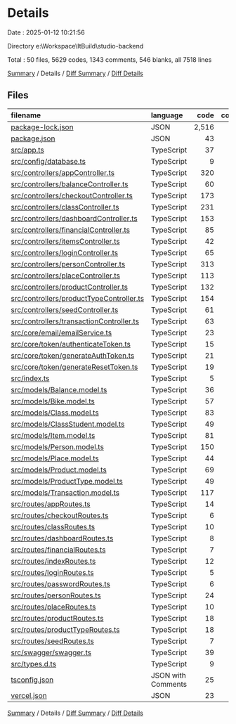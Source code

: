 # Details

Date : 2025-01-12 10:21:56

Directory e:\\Workspace\\ItBuild\\studio-backend

Total : 50 files,  5629 codes, 1343 comments, 546 blanks, all 7518 lines

[Summary](results.md) / Details / [Diff Summary](diff.md) / [Diff Details](diff-details.md)

## Files
| filename | language | code | comment | blank | total |
| :--- | :--- | ---: | ---: | ---: | ---: |
| [package-lock.json](/package-lock.json) | JSON | 2,516 | 0 | 1 | 2,517 |
| [package.json](/package.json) | JSON | 43 | 0 | 1 | 44 |
| [src/app.ts](/src/app.ts) | TypeScript | 37 | 7 | 9 | 53 |
| [src/config/database.ts](/src/config/database.ts) | TypeScript | 9 | 0 | 3 | 12 |
| [src/controllers/appController.ts](/src/controllers/appController.ts) | TypeScript | 320 | 29 | 74 | 423 |
| [src/controllers/balanceController.ts](/src/controllers/balanceController.ts) | TypeScript | 60 | 2 | 7 | 69 |
| [src/controllers/checkoutController.ts](/src/controllers/checkoutController.ts) | TypeScript | 173 | 8 | 20 | 201 |
| [src/controllers/classController.ts](/src/controllers/classController.ts) | TypeScript | 231 | 30 | 37 | 298 |
| [src/controllers/dashboardController.ts](/src/controllers/dashboardController.ts) | TypeScript | 153 | 15 | 24 | 192 |
| [src/controllers/financialController.ts](/src/controllers/financialController.ts) | TypeScript | 85 | 8 | 16 | 109 |
| [src/controllers/itemsController.ts](/src/controllers/itemsController.ts) | TypeScript | 42 | 4 | 5 | 51 |
| [src/controllers/loginController.ts](/src/controllers/loginController.ts) | TypeScript | 65 | 6 | 24 | 95 |
| [src/controllers/personController.ts](/src/controllers/personController.ts) | TypeScript | 313 | 23 | 40 | 376 |
| [src/controllers/placeController.ts](/src/controllers/placeController.ts) | TypeScript | 113 | 8 | 11 | 132 |
| [src/controllers/productController.ts](/src/controllers/productController.ts) | TypeScript | 132 | 15 | 27 | 174 |
| [src/controllers/productTypeController.ts](/src/controllers/productTypeController.ts) | TypeScript | 154 | 14 | 19 | 187 |
| [src/controllers/seedController.ts](/src/controllers/seedController.ts) | TypeScript | 61 | 3 | 6 | 70 |
| [src/controllers/transactionController.ts](/src/controllers/transactionController.ts) | TypeScript | 63 | 8 | 9 | 80 |
| [src/core/email/emailService.ts](/src/core/email/emailService.ts) | TypeScript | 23 | 4 | 4 | 31 |
| [src/core/token/authenticateToken.ts](/src/core/token/authenticateToken.ts) | TypeScript | 15 | 6 | 8 | 29 |
| [src/core/token/generateAuthToken.ts](/src/core/token/generateAuthToken.ts) | TypeScript | 21 | 0 | 4 | 25 |
| [src/core/token/generateResetToken.ts](/src/core/token/generateResetToken.ts) | TypeScript | 19 | 0 | 4 | 23 |
| [src/index.ts](/src/index.ts) | TypeScript | 5 | 0 | 3 | 8 |
| [src/models/Balance.model.ts](/src/models/Balance.model.ts) | TypeScript | 36 | 6 | 8 | 50 |
| [src/models/Bike.model.ts](/src/models/Bike.model.ts) | TypeScript | 57 | 7 | 7 | 71 |
| [src/models/Class.model.ts](/src/models/Class.model.ts) | TypeScript | 83 | 7 | 9 | 99 |
| [src/models/ClassStudent.model.ts](/src/models/ClassStudent.model.ts) | TypeScript | 49 | 3 | 6 | 58 |
| [src/models/Item.model.ts](/src/models/Item.model.ts) | TypeScript | 81 | 5 | 7 | 93 |
| [src/models/Person.model.ts](/src/models/Person.model.ts) | TypeScript | 150 | 5 | 8 | 163 |
| [src/models/Place.model.ts](/src/models/Place.model.ts) | TypeScript | 44 | 5 | 7 | 56 |
| [src/models/Product.model.ts](/src/models/Product.model.ts) | TypeScript | 69 | 6 | 8 | 83 |
| [src/models/ProductType.model.ts](/src/models/ProductType.model.ts) | TypeScript | 49 | 6 | 8 | 63 |
| [src/models/Transaction.model.ts](/src/models/Transaction.model.ts) | TypeScript | 117 | 5 | 7 | 129 |
| [src/routes/appRoutes.ts](/src/routes/appRoutes.ts) | TypeScript | 14 | 115 | 15 | 144 |
| [src/routes/checkoutRoutes.ts](/src/routes/checkoutRoutes.ts) | TypeScript | 6 | 3 | 4 | 13 |
| [src/routes/classRoutes.ts](/src/routes/classRoutes.ts) | TypeScript | 10 | 66 | 9 | 85 |
| [src/routes/dashboardRoutes.ts](/src/routes/dashboardRoutes.ts) | TypeScript | 8 | 0 | 7 | 15 |
| [src/routes/financialRoutes.ts](/src/routes/financialRoutes.ts) | TypeScript | 7 | 20 | 7 | 34 |
| [src/routes/indexRoutes.ts](/src/routes/indexRoutes.ts) | TypeScript | 12 | 0 | 4 | 16 |
| [src/routes/loginRoutes.ts](/src/routes/loginRoutes.ts) | TypeScript | 5 | 29 | 6 | 40 |
| [src/routes/passwordRoutes.ts](/src/routes/passwordRoutes.ts) | TypeScript | 6 | 57 | 6 | 69 |
| [src/routes/personRoutes.ts](/src/routes/personRoutes.ts) | TypeScript | 24 | 223 | 13 | 260 |
| [src/routes/placeRoutes.ts](/src/routes/placeRoutes.ts) | TypeScript | 10 | 281 | 9 | 300 |
| [src/routes/productRoutes.ts](/src/routes/productRoutes.ts) | TypeScript | 18 | 148 | 10 | 176 |
| [src/routes/productTypeRoutes.ts](/src/routes/productTypeRoutes.ts) | TypeScript | 18 | 125 | 10 | 153 |
| [src/routes/seedRoutes.ts](/src/routes/seedRoutes.ts) | TypeScript | 7 | 30 | 6 | 43 |
| [src/swagger/swagger.ts](/src/swagger/swagger.ts) | TypeScript | 39 | 0 | 5 | 44 |
| [src/types.d.ts](/src/types.d.ts) | TypeScript | 9 | 1 | 2 | 12 |
| [tsconfig.json](/tsconfig.json) | JSON with Comments | 25 | 0 | 1 | 26 |
| [vercel.json](/vercel.json) | JSON | 23 | 0 | 1 | 24 |

[Summary](results.md) / Details / [Diff Summary](diff.md) / [Diff Details](diff-details.md)